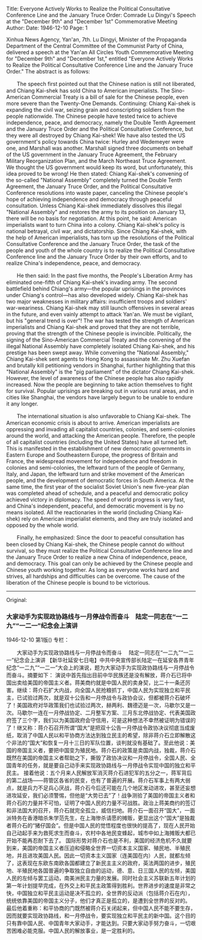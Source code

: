 Title: Everyone Actively Works to Realize the Political Consultative Conference Line and the January Truce Order: Comrade Lu Dingyi's Speech at the "December 9th" and "December 1st" Commemorative Meeting
Author: 
Date: 1946-12-10
Page: 1

Xinhua News Agency, Yan'an, 7th. Lu Dingyi, Minister of the Propaganda Department of the Central Committee of the Communist Party of China, delivered a speech at the Yan'an All Circles Youth Commemorative Meeting for "December 9th" and "December 1st," entitled "Everyone Actively Works to Realize the Political Consultative Conference Line and the January Truce Order." The abstract is as follows:

　　The speech first pointed out that the Chinese nation is still not liberated, and Chiang Kai-shek has sold China to American imperialists. The Sino-American Commercial Treaty is a bill of sale for the Chinese people, even more severe than the Twenty-One Demands. Continuing: Chiang Kai-shek is expanding the civil war, seizing grain and conscripting soldiers from the people nationwide. The Chinese people have tested twice to achieve independence, peace, and democracy, namely the Double Tenth Agreement and the January Truce Order and the Political Consultative Conference, but they were all destroyed by Chiang Kai-shek! We have also tested the US government's policy towards China twice: Hurley and Wedemeyer were one, and Marshall was another. Marshall signed three documents on behalf of the US government in the January Truce Agreement, the February Military Reorganization Plan, and the March Northeast Truce Agreement. We thought the US government would keep its word, but unfortunately, this idea proved to be wrong! He then stated: Chiang Kai-shek's convening of the so-called "National Assembly" completely turned the Double Tenth Agreement, the January Truce Order, and the Political Consultative Conference resolutions into waste paper, canceling the Chinese people's hope of achieving independence and democracy through peaceful consultation. Unless Chiang Kai-shek immediately dissolves this illegal "National Assembly" and restores the army to its position on January 13, there will be no basis for negotiation. At this point, he said: American imperialists want to turn China into a colony. Chiang Kai-shek's policy is national betrayal, civil war, and dictatorship. Since Chiang Kai-shek, with the help of American imperialists, has torn up the resolutions of the Political Consultative Conference and the January Truce Order, the task of the people and youth of the whole country is to realize the Political Consultative Conference line and the January Truce Order by their own efforts, and to realize China's independence, peace, and democracy.

　　He then said: In the past five months, the People's Liberation Army has eliminated one-fifth of Chiang Kai-shek's invading army. The second battlefield behind Chiang's army—the popular uprisings in the provinces under Chiang's control—has also developed widely. Chiang Kai-shek has two major weaknesses in military affairs: insufficient troops and soldiers' war-weariness. Chiang Kai-shek may still launch offensives in several areas in the future, and even vainly attempt to attack Yan'an. We must be vigilant, but his "general trend is over"! The war has tested the strength of American imperialists and Chiang Kai-shek and proved that they are not terrible, proving that the strength of the Chinese people is invincible. Politically, the signing of the Sino-American Commercial Treaty and the convening of the illegal National Assembly have completely isolated Chiang Kai-shek, and his prestige has been swept away. While convening the "National Assembly," Chiang Kai-shek sent agents to Hong Kong to assassinate Mr. Zhu Xuefan and brutally kill petitioning vendors in Shanghai, further highlighting that this "National Assembly" is the "pig parliament" of the dictator Chiang Kai-shek. However, the level of awareness of the Chinese people has also rapidly increased. Now the people are beginning to take action themselves to fight for survival. Popular uprisings are breaking out in various rural areas, and in cities like Shanghai, the vendors have largely begun to be unable to endure it any longer.

　　The international situation is also unfavorable to Chiang Kai-shek. The American economic crisis is about to arrive. American imperialists are oppressing and invading all capitalist countries, colonies, and semi-colonies around the world, and attacking the American people. Therefore, the people of all capitalist countries (including the United States) have all turned left. This is manifested in the establishment of new democratic governments in Eastern Europe and Southeastern Europe, the progress of Britain and France, the widespread movement for independence and freedom in colonies and semi-colonies, the leftward turn of the people of Germany, Italy, and Japan, the leftward turn and strike movement of the American people, and the development of democratic forces in South America. At the same time, the first year of the socialist Soviet Union's new five-year plan was completed ahead of schedule, and a peaceful and democratic policy achieved victory in diplomacy. The speed of world progress is very fast, and China's independent, peaceful, and democratic movement is by no means isolated. All the reactionaries in the world (including Chiang Kai-shek) rely on American imperialist elements, and they are truly isolated and opposed by the whole world.

　　Finally, he emphasized: Since the door to peaceful consultation has been closed by Chiang Kai-shek, the Chinese people cannot do without survival, so they must realize the Political Consultative Conference line and the January Truce Order to realize a new China of independence, peace, and democracy. This goal can only be achieved by the Chinese people and Chinese youth working together. As long as everyone works hard and strives, all hardships and difficulties can be overcome. The cause of the liberation of the Chinese people is bound to be victorious.



<hr /> 

Original: 


### 大家动手为实现政协路线与一月停战令而奋斗　陆定一同志在“一二九”“一二一”纪念会上演讲

1946-12-10
第1版()
专栏：

　　大家动手为实现政协路线与一月停战令而奋斗
  　陆定一同志在“一二九”“一二一”纪念会上演讲
    【新华社延安七日电】中共中央宣传部长陆定一在延安各界青年纪念“一二九”“一二一”大会上的演说，题为大家动手为实现政协路线与一月停战令而奋斗。摘要如下：
    演说中首先指出目前中华民族还是没有解放，蒋介石已将中国出卖给美国的帝国主义者。蒋美商约就是中国人民的卖身契，比二十一条还厉害。继续：蒋介石扩大内战，向全国人民抢粮抓丁，中国人民为实现独立和平民主，已试验过两次，就是双十公告和一月停战令与政协会议，但都被蒋介石破坏了！美国政府对华政策我们也试验过两次，赫两利、魏德迈是一次，马歇尔又是一次。马歇尔一连在一月停战协定、二月整军方案、三月东北停战协定、代表美国政府签了三个字，我们以为美国政府会守信用，可是这种想法不幸然被证明为错误的了！继又称：蒋介石召开所谓“国大”是把双十公告一月停战令政协决议彻底当成废纸，取消了中国人民以和平协商方法达到独立民主的希望，除非蒋介石立即解散这个非法的“国大”和恢复一月十三日的军队位置，谈判就没有基础了。至此他说：美国的帝国主义者，要把中国变为殖民地。蒋介石的政策是卖国内战，独裁，蒋介石既然在美国的帝国主义者帮助之下，撕毁了政协决议和一月停战令，全国人民、全国青年的任务，就是要自己动手来实现政协路线与一月停战令实现中国的独立和平民主。
    接着他说：五个月来人民解放军消灭蒋介石进犯军的五分之一，蒋军背后的第二战场——蒋管区各省的民变，也有了普遍的开展。蒋介石军事上有两大弱点，就是兵力不足兵心厌战，蒋介石今后还可能在几个地区发动进攻，甚至还妄想进攻延安，我们必须警惕，但他是“大势已去”了！战争测验了美国的帝国主义者和蒋介石的力量并不可怕，证明了中国人民的力量不可战胜。政治上蒋美商约的签订和非法国大的召开，蒋介石就完全孤立，威信扫地。蒋介石一面召开“国大”，一面派特务在香港暗杀朱学范先生，在上海惨杀请愿的摊贩，更显出这个“国大”是独裁者蒋介石的“猪仔国会”。但是中国人民的觉悟程度也很快的提高了，现在人民开始自己动起手来为救死求生而奋斗，农村中各地民变蜂起，城市中如上海摊贩大都已开始不能再忍耐下去了。
    国际形势对蒋介石也是不利，美国的经济危机不久就要到来，美国的帝国主义者压迫和侵略全世界一切资本主义国家、殖民地、半殖民地，并且进攻美国人民。因此一切资本主义国家（连美国在内）人民，就都左倾了，这表现在东欧东南欧各国都建立了新民主主义的政府，英法两国的进步，殖民地、半殖民地各国普遍的争取独立自由的运动，德、意、日三国人民的左倾，美国人民的左倾与罢工运动，南美洲民主力量的发展。同时社会主义苏联新五年计划的第一年计划提早完成，在外交上和平民主政策得到胜利。世界进步的速度是非常之快，中国独立和平民主运动是决不孤立的，全世界的反动派（包括蒋介石在内），统统依靠美国的帝国主义分子，他们才真正是孤立的，是遭到全世界的反对的。
    最后他着重称：和平协商的门既然被蒋介石关闭起来，但中国人民不能不要生存，因而就要实现政协路线，和一月停战令，要实现独立和平民主的新中国。这个目的只有靠中国人民、中国青年大家动手，才能达到。只要大家动手努力奋斗，一切艰苦困难必能克服。中国人民的解放事业，是一定胜利的。
